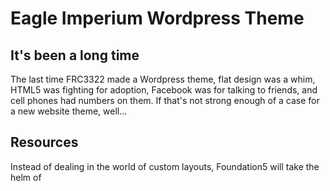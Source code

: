 Eagle Imperium Wordpress Theme
======
## It's been a long time
The last time FRC3322 made a Wordpress theme, flat design was a whim, HTML5 was fighting for adoption, Facebook was  for talking to friends, and cell phones had numbers on them. If that's not strong enough of a case for a new website theme, well...

## Resources
Instead of dealing in the world of custom layouts, Foundation5 will take the helm of 